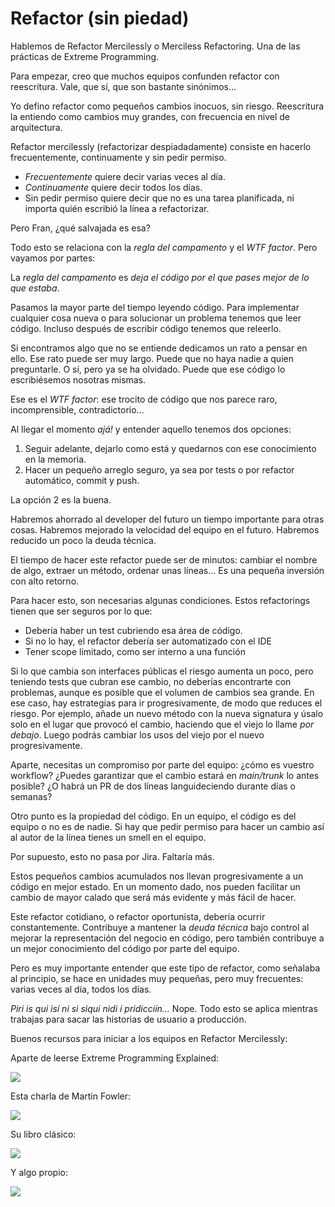 # Refactor (sin piedad)

Hablemos de Refactor Mercilessly o Merciless Refactoring. Una de las prácticas de Extreme Programming.

Para empezar, creo que muchos equipos confunden refactor con reescritura. Vale, que sí, que son bastante sinónimos...

Yo defino refactor como pequeños cambios inocuos, sin riesgo. Reescritura la entiendo como cambios muy grandes, con frecuencia en nivel de arquitectura.

Refactor mercilessly (refactorizar despiadadamente) consiste en hacerlo frecuentemente, continuamente y sin pedir permiso.

* _Frecuentemente_ quiere decir varias veces al día.
* _Continuamente_ quiere decir todos los días.
* Sin pedir permiso quiere decir que no es una tarea planificada, ni importa quién escribió la línea a refactorizar.

Pero Fran, ¿qué salvajada es esa?

Todo esto se relaciona con la _regla del campamento_ y el _WTF factor_. Pero vayamos por partes:

La _regla del campamento_ es _deja el código por el que pases mejor de lo que estaba_.

Pasamos la mayor parte del tiempo leyendo código. Para implementar cualquier cosa nueva o para solucionar un problema tenemos que leer código. Incluso después de escribir código tenemos que releerlo.

Si encontramos algo que no se entiende dedicamos un rato a pensar en ello. Ese rato puede ser muy largo. Puede que no haya nadie a quien preguntarle. O sí, pero ya se ha olvidado. Puede que ese código lo escribiésemos nosotras mismas.

Ese es el _WTF factor_: ese trocito de código que nos parece raro, incomprensible, contradictorio...

Al llegar el momento _ajá!_ y entender aquello tenemos dos opciones:

1. Seguir adelante, dejarlo como está y quedarnos con ese conocimiento en la memoria.
2. Hacer un pequeño arreglo seguro, ya sea por tests o por refactor automático, commit y push.

La opción 2 es la buena.

Habremos ahorrado al developer del futuro un tiempo importante para otras cosas. Habremos mejorado la velocidad del equipo en el futuro. Habremos reducido un poco la deuda técnica.

El tiempo de hacer este refactor puede ser de minutos: cambiar el nombre de algo, extraer un método, ordenar unas líneas... Es una pequeña inversión con alto retorno.

Para hacer esto, son necesarias algunas condiciones. Estos refactorings tienen que ser seguros por lo que:

* Debería haber un test cubriendo esa área de código.
* Si no lo hay, el refactor debería ser automatizado con el IDE
* Tener scope limitado, como ser interno a una función

Si lo que cambia son interfaces públicas el riesgo aumenta un poco, pero teniendo tests que cubran ese cambio, no deberías encontrarte con problemas, aunque es posible que el volumen de cambios sea grande. En ese caso, hay estrategias para ir progresivamente, de modo que reduces el riesgo. Por ejemplo, añade un nuevo método con la nueva signatura y úsalo solo en el lugar que provocó el cambio, haciendo que el viejo lo llame _por debajo_. Luego podrás cambiar los usos del viejo por el nuevo progresivamente.

Aparte, necesitas un compromiso por parte del equipo: ¿cómo es vuestro workflow? ¿Puedes garantizar que el cambio estará en _main/trunk_ lo antes posible? ¿O habrá un PR de dos líneas languideciendo durante días o semanas?

Otro punto es la propiedad del código. En un equipo, el código es del equipo o no es de nadie. Si hay que pedir permiso para hacer un cambio así al autor de la línea tienes un smell en el equipo.

Por supuesto, esto no pasa por Jira. Faltaría más.

Estos pequeños cambios acumulados nos llevan progresivamente a un código en mejor estado. En un momento dado, nos pueden facilitar un cambio de mayor calado que será más evidente y más fácil de hacer.

Este refactor cotidiano, o refactor oportunista, debería ocurrir constantemente. Contribuye a mantener la _deuda técnica_ bajo control al mejorar la representación del negocio en código, pero también contribuye a un mejor conocimiento del código por parte del equipo.

Pero es muy importante entender que este tipo de refactor, como señalaba al principio, se hace en unidades muy pequeñas, pero muy frecuentes: varias veces al día, todos los días.

_Piri is qui isí ni si siqui nidi i pridicciín..._ Nope. Todo esto se aplica mientras trabajas para sacar las historias de usuario a producción.

Buenos recursos para iniciar a los equipos en Refactor Mercilessly:

Aparte de leerse Extreme Programming Explained:

![](images/extreme-programming-explained.png)

Esta charla de Martin Fowler:

![](images/workflows-of-refactoring.png)

Su libro clásico:

![](images/refactoring-second-edition.png)

Y algo propio:

![](images/keeping-code-healthy.png)